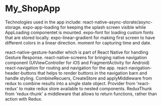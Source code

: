 # My_ShopApp

Technologies used in the app include: 
react-native-async-storate/async-storage.
expo-app-loading for keeping the splash screen visible while AppLoading componentet is mounted. 
expo-font for loading custom fonts that are stored locally. 
expo-linear-gradient for making first screen to have different colors in a linear direction. 
moment for capturing time and date. 

react-native-gesture-handler which is part of React Native for handling Gesture Response. 
react-native-screens for bringing native navigation component (UIViewController for iOS and FragmentActivity for Android)
react-navigation for routing and navigation for the app. 
react-navigation-header-buttons that helps to render buttons in the navigation barn and handle styling. 
CombineRecuers, CreateStore and applyMiddleware from redux to combine results into a single state object. 
Provider from 'react-redux' to make redux store available to nested components. 
ReduxThunk from 'redux-thunk' a middleware that allows to return functions, rather than action with Redux. 
